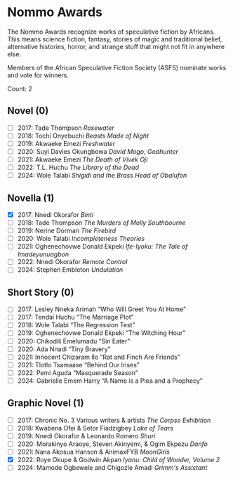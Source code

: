# Nommo Awards

The Nommo Awards recognize works of speculative fiction by Africans. This
means science fiction, fantasy, stories of magic and traditional belief,
alternative histories, horror, and strange stuff that might not fit in
anywhere else.

Members of the African Speculative Fiction Society (ASFS) nominate works and
vote for winners.

Count: 2

## Novel (0)

- [ ] 2017: Tade Thompson _Rosewater_
- [ ] 2018: Tochi Onyebuchi _Beasts Made of Night_
- [ ] 2019: Akwaeke Emezi _Freshwater_
- [ ] 2020: Suyi Davies Okungbowa _David Mogo, Godhunter_
- [ ] 2021: Akwaeke Emezi _The Death of Vivek Oji_
- [ ] 2022: T.L. Huchu _The Library of the Dead_
- [ ] 2024: Wole Talabi _Shigidi and the Brass Head of Obalufon_

## Novella (1)

- [x] 2017: Nnedi Okorafor _Binti_
- [ ] 2018: Tade Thompson _The Murders of Molly Southbourne_
- [ ] 2019: Nerine Dorman _The Firebird_
- [ ] 2020: Wole Talabi _Incompleteness Theories_
- [ ] 2021: Oghenechovwe Donald Ekpeki _Ife-Iyoku: The Tale of Imadeyunuagbon_
- [ ] 2022: Nnedi Okorafor _Remote Control_
- [ ] 2024: Stephen Embleton _Undulation_

## Short Story (0)

- [ ] 2017: Lesley Nneka Arimah “Who Will Greet You At Home”
- [ ] 2017: Tendai Huchu “The Marriage Plot”
- [ ] 2018: Wole Talabi “The Regression Test”
- [ ] 2019: Oghenechovwe Donald Ekpeki “The Witching Hour”
- [ ] 2020: Chikodili Emelumadu “Sin Eater”
- [ ] 2020: Ada Nnadi “Tiny Bravery”
- [ ] 2021: Innocent Chizaram Ilo “Rat and Finch Are Friends”
- [ ] 2021: Tlotlo Tsamaase “Behind Our Irises”
- [ ] 2022: Pemi Aguda “Masquerade Season”
- [ ] 2024: Gabrielle Emem Harry “A Name is a Plea and a Prophecy”

## Graphic Novel (1)

- [ ] 2017: Chronic No. 3 Various writers & artists _The Corpse Exhibition_
- [ ] 2018: Kwabena Ofei & Setor Fiadzigbey _Lake of Tears_
- [ ] 2019: Nnedi Okorafor & Leonardo Romero _Shuri_
- [ ] 2020: Morakinyo Araoye, Steven Akinyemi, & Ogim Ekpezu _Danfo_
- [ ] 2021: Nana Akosua Hanson & AnimaxFYB _MoonGirls_
- [x] 2022: Roye Okupe & Godwin Akpan _Iyanu: Child of Wonder, Volume 2_
- [ ] 2024: Mamode Ogbewele and Chigozie Amadi _Grimm's Assistant_
